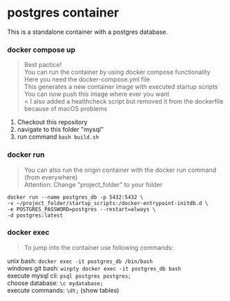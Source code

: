 # postgres container

This is a standalone container with a postgres database.<br/>

### docker compose up

> Best pactice!<br/>
> You can run the container by using docker compose functionality<br/>
> Here you need the docker-compose.yml file<br/>
> This generates a new container image with executed startup scripts<br/>
> You can now push this image where ever you want<br/>
< I also added a healthcheck script but removed it from the dockerfile because of macOS problems<br/>

1. Checkout this repository
2. navigate to this folder "mysql"
2. run command `bash build.sh`

### docker run

> You can also run the origin container with the docker run command (from everywhere)<br/>
> Attention: Change "project_folder" to your folder<br/>

`docker run --name postgres_db -p 5432:5432 \`<br/>
`-v ~/project_folder/startup_scripts:/docker-entrypoint-initdb.d \`<br/>
`-e POSTGRES_PASSWORD=postgres --restart=always \`<br/>
`-d postgres:latest`<br/>

### docker exec

> To jump into the container use following commands:<br/>

unix bash: `docker exec -it postgres_db /bin/bash`<br/>
windows git bash: `winpty docker exec -it postgres_db bash`<br/>
execute mysql cli: `psql postgres postgres;`<br/>
choose database: `\c mydatabase;`<br/>
execute commands: `\dt;` (show tables)<br/> 
